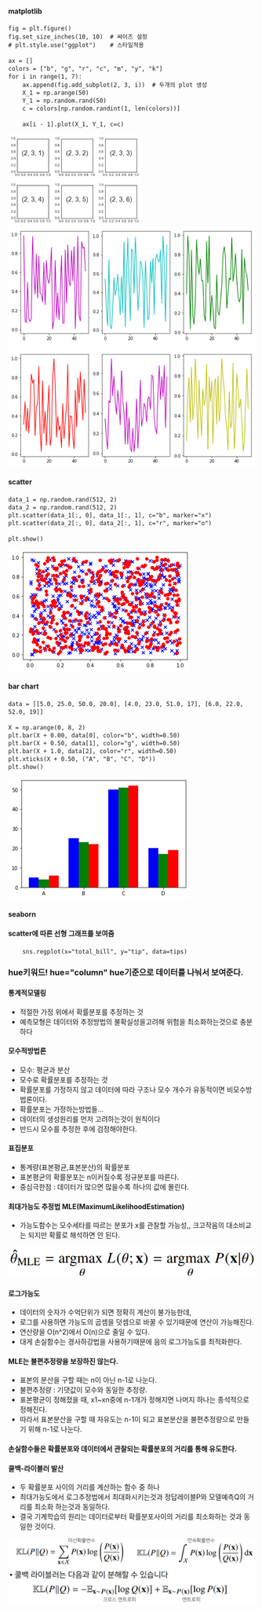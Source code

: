 #### matplotlib

    fig = plt.figure()
    fig.set_size_inches(10, 10)  # 싸이즈 설정
    # plt.style.use("ggplot")    # 스타일적용

    ax = []
    colors = ["b", "g", "r", "c", "m", "y", "k"]
    for i in range(1, 7):
        ax.append(fig.add_subplot(2, 3, i))  # 두개의 plot 생성
        X_1 = np.arange(50)
        Y_1 = np.random.rand(50)
        c = colors[np.random.randint(1, len(colors))]

        ax[i - 1].plot(X_1, Y_1, c=c)
<img src=subplot.png>
<img src=explot.png>

#### scatter
    data_1 = np.random.rand(512, 2)
    data_2 = np.random.rand(512, 2)
    plt.scatter(data_1[:, 0], data_1[:, 1], c="b", marker="x")
    plt.scatter(data_2[:, 0], data_2[:, 1], c="r", marker="o")

    plt.show()
<img src=scatter.png>

#### bar chart

    data = [[5.0, 25.0, 50.0, 20.0], [4.0, 23.0, 51.0, 17], [6.0, 22.0, 52.0, 19]]

    X = np.arange(0, 8, 2)
    plt.bar(X + 0.00, data[0], color="b", width=0.50)
    plt.bar(X + 0.50, data[1], color="g", width=0.50)
    plt.bar(X + 1.0, data[2], color="r", width=0.50)
    plt.xticks(X + 0.50, ("A", "B", "C", "D"))
    plt.show()
<img src=barc.png>

#### seaborn

#### scatter에 따른 선형 그래프를 보여줌
        sns.regplot(x="total_bill", y="tip", data=tips)
        
### hue키워드! hue="column" hue기준으로 데이터를 나눠서 보여준다.

#### 통계적모델링
- 적절한 가정 위에서 확률분포를 추정하는 것
- 예측모형은 데이터와 추정방법의 불확실성을고려해 위험을 최소화하는것으로 충분하다

#### 모수적방법론
- 모수: 평균과 분산
- 모수로 확률분포를 추정하는 것
- 확률분포를 가정하지 않고 데이터에 따라 구조나 모수 개수가 유동적이면 비모수방법론이다.
- 확률분포는 가정하는방법들...
- 데이터의 생성원리를 먼저 고려하는것이 원칙이다
- 반드시 모수를 추정한 후에 검정해야한다.

#### 표집분포
- 통계량(표본평균,표본분산)의 확률분포 
- 표본평균의 확률분포는 n이커질수록 정규분포를 따른다.
- 중심극한점 : 데이터가 많으면 많을수록 하나의 값에 몰린다.

#### 최대가능도 추정법 MLE(MaximumLikelihoodEstimation)
- 가능도함수는 모수세타를 따르는 분포가 x를 관찰할 가능성,,  크고작음의 대소비교는 되지만 확률로 해석하면 안 된다.
<img src=mle.PNG>

#### 로그가능도
- 데이터의 숫자가 수억단위가 되면 정확히 계산이 불가능한데,
- 로그를 사용하면 가능도의 곱셈을 덧셈으로 바꿀 수 있기때문에 연산이 가능해진다.
- 연산량을 O(n^2)에서 O(n)으로 줄일 수 있다.
- 대게 손실함수는 경사하강법을 사용하기때문에 음의 로그가능도를 최적화한다.

#### MLE는 불편추정량을 보장하진 않는다.
- 표본의 분산을 구할 때는 n이 아닌 n-1로 나눈다.
- 불편추정량 : 기댓값이 모수와 동일한 추정량.
- 표본평균이 정해졌을 때, x1~xn중에 n-1개가 정해지면 나머지 하나는 종석적으로 정해진다.
- 따라서 표본분산을 구할 때 자유도는 n-1이 되고 표본분산을 불편추정량으로 만들기 위해 n-1로 나눈다.

#### 손실함수들은 확률분포와 데이터에서 관찰되는 확률분포의 거리를 통해 유도한다.

#### 쿨백-라이블러 발산
- 두 확률분포 사이의 거리를 계산하는 함수 중 하나
- 최대가능도에서 로그추정법에서 최대화시키는것과 정답레이블P와 모델예측Q의 거리를 최소화 하는것과 동일하다.
- 결국 기계학습의 원리는 데이터로부터 확률분포사이의 거리를 최소화하는 것과 동일한 것이다.
<img src=kl.PNG>
